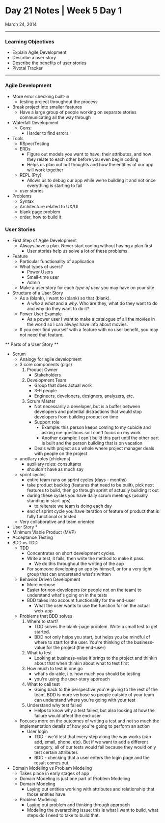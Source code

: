 # Day 21 Notes | Week 5 Day 1

March 24, 2014

---

### Learning Objectives

* Explain Agile Development
* Describe a user story
* Describe the benefits of user stories
* Pivotal Tracker

---

### Agile Development

* More error checking built-in
	* testing project throughout the process
* Break project into smaller features
	* Have a large group of people working on separate stories communicating all the way through
* Waterfall Development
	* Cons:
		* Harder to find errors
* Tools
	* RSpec/Testing
	* ERDs
		* Figure out models you want to have, their attributes, and how they relate to each other before you even begin coding
		* Helps us plan out out thoughts and how the entities of our app will work together
	* REPL (Pry)
		* Allows us to debug our app while we're building it and not once everything is starting to fail
	* user stories
* Problems
	* Syntax
	* Architecture related to UX/UI
	* blank page problem
	* order, how to build it

### User Stories

* First Step of Agile Development
	 * Always have a plan. Never start coding without having a plan first.
	 	* User stories help us solve a lot of these problems.
* Feature
	* Particular functionality of application
	* What types of users?
		* Power Users
		* Small-time user
		* Admin
	* Make a user story for each *type of user* you may have on your site
* Structure of a User Story
	* As a (blank), I want to (blank) so that (blank).
		* A *who* a *what* and a *why*. Who are they, what do they want to do and why do they want to do it?
	* Power User Example
		* As a power user I want to make a catalogue of all the movies in the world so I can always have info about movies. 
	* If you ever find yourself with a feature with no user benefit, you may not need that feature. 
	
** Parts of a User Story **

* Scrum
	* Analogy for agile development
	* 3 core components (pigs)
		1. Product Owner
			* Stakeholders
		2. Development Team
			* Group that does actual work
			* 3-9 people
			* Engineers, developers, designers, analyzers, etc.
		3. Scrum Master
			* Not necessarily a developer, but is a buffer between developers and potential distractions that would stop developers from building product on time
			* Support role
				* Example: this person keeps coming to my cubicle and asking me questions so I can't focus on my work
				* Another example: I can't build this part until the other part is built and the person building that is on vacation
			* Deals with project as a whole where project manager deals with people on the project
	* ancillary roles (chickens)
		* auxiliary roles: consultants
		* shouldn't have as much say
	* sprint cycles
		* entire team runs on sprint cycles (days - months)
		* take product backlog (features that need to be built), pick next features to build, then go through sprint of actually building it out
		* during these cycles you have daily scrum meetings (usually standing in start-ups)
			* to reiterate we team is doing each day
		* end of sprint cycle you have iteration or feature of product that is fully functional or tested
	* Very collaborative and team oriented
* User Story
	* 
* Minimum Viable Product (MVP)
* Acceptance Testing
* BDD vs TDD
	* TDD
		* Concentrates on short development cycles. 
		* Write a test, it fails, then write the method to make it pass. 
			* We do this throughout the writing of the app
		* For someone developing an app by himself, or for a very tight group that can understand what's written
	* Behavior Driven Development
		* More verbose
		* Easier for non-developers (or people not on the team) to understand what's going on in the tests
		* BDD takes into account functionality for the end-user
			* What the user wants to use the function for on the actual web-app
	* Problems that BDD solves
		1. Where to start?
			* TDD solves the blank-page problem. Write a small test to get started.
			* BDD not only helps you start, but helps you be mindful of where to start for the user. You're thinking of the business-value for the project (the end-user)
		2. What to test
			* Looking at business-value it brings to the project and thinkin about that when thinkin about what to test first
		3. How much to test in one go
			* what's do-able, i.e. how much you should be testing
			* you're using the user-story approach
		4. What to call test
			* Going back to the perspective you're giving to the rest of the team, BDD is more verbose so people outside of your team can understand where you're going with your test
		5. Understand why test failed
			* Helps to know why a test failed, but also looking at how the failure would affect the end-user
	* Focuses more on the outcomes of writing a test and not so much the implementation details of how you're going to perform an action
		* User login
			* TDD - we'd test that every step along the way works (can add, email, phone, etc). But if we want to add a different category, all of our tests would fail because they would only test certain attributes
			* BDD - checking that a user enters the login page and the result comes out. 
* Domain Modeling vs Problem Modeling
 	* Takes place in early stages of app
 	* Domain Modeling is just one part of Problem Modeling
 	* Domain Modeling
 		* Laying out entities working with attributes and relationship that those entities have
 	* Problem Modeling
 		* Laying out problem and thinking through approach
 		* Modeling the overarching issue: this is what I want to build, what steps do I need to take to build that. 